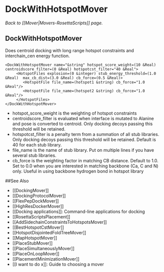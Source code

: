 # DockWithHotspotMover
*Back to [[Mover|Movers-RosettaScripts]] page.*
## DockWithHotspotMover

Does centroid docking with long range hotspot constraints and interchain\_cen energy function.

```
<DockWithHotspotMover name="&string" hotspot_score_weight=(10 &Real) centroidscore_filter=(0 &Real) hotspotcst_filter="40 &Real">
     <HotspotFiles explosion=(0 &integer) stub_energy_threshold=(1.0 &Real)  max_cb_dist=(3.0 &Real) cb_force=(0.5 &Real)>
        <HotspotFile file_name=(hotspot1 &string) cb_force="1.0 &Real"/>
        <HotspotFile file_name=(hotspot2 &string) cb_force="1.0 &Real"/>
     </HotspotFiles>
</DockWithHotspotMover>
```

-   hotspot\_score\_weight is the weighting of hotspot constraints
-   centroidscore\_filter is evaluated when interface is mutated to Alanine and pose is converted to centroid. Only docking decoys passing this threshold will be retained.
-   hotspotcst\_filter is a penalty term from a summation of all stub libraries. Only docking decoys passing this threshold will be retained. Default is 40 for each stub library.
-   file\_name is the name of stub library. Put on multiple lines if you have several stub libraries.
-   cb\_force is the weighting factor in matching CB distance. Default to 1.0. Set to 0.0 when you are interested in matching backbone (Ca, C and N) only. Useful in using backbone hydrogen bond in hotspot library


##See Also

* [[DockingMover]]
* [[DockingProtocolMover]]
* [[FlexPepDockMover]]
* [[HighResDockerMover]]
* [[Docking applications]]: Command-line applications for docking
* [[RosettaScriptsPlacement]]
* [[AddSidechainConstraintsToHotspotsMover]]
* [[BestHotspotCstMover]]
* [[HotspotDisjointedFoldTreeMover]]
* [[MapHotspotMover]]
* [[PlaceStubMover]]
* [[PlaceSimultaneouslyMover]]
* [[PlaceOnLoopMover]]
* [[PlacementMinimizationMover]]
* [[I want to do x]]: Guide to choosing a mover